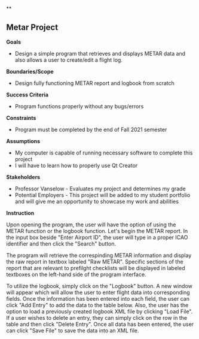 ﻿**

## Metar Project


**Goals**

 - Design a simple program that retrieves and displays METAR data and also allows a user to create/edit a flight log.

**Boundaries/Scope**

 - Design fully functioning METAR report and logbook from scratch 

**Success Criteria**

 - Program functions properly without any bugs/errors
 
**Constraints**

 - Program must be completed by the end of Fall 2021 semester

**Assumptions**

 - My computer is capable of running necessary software to complete this project
 - I will have to learn how to properly use Qt Creator

**Stakeholders**

 - Professor Vanselow - Evaluates my project and determines my grade
 - Potential Employers - This project will be added to my student portfolio and will give me an opportunity to showcase my work and abilities

**Instruction**

Upon opening the program, the user will have the option of using the METAR function or the logbook function. Let's begin the METAR report. In the input box beside "Enter Airport ID", the user will type in a proper ICAO identifier and then click the "Search" button.

The program will retrieve the correspinding METAR information and display the raw report in textbox labeled "Raw METAR". Specific sections of the report that are relevant to prefilght checklists will be displayed in labeled textboxes on the left-hand side of the program interface.

To utilize the logbook, simply click on the "Logbook" button. A new window will appear which will allow the user to enter flight data into corresponding fields. Once the information has been entered into each field, the user can click "Add Entry" to add the data to the table below. Also, the user has the option to load a previously created logbook XML file by clicking "Load File". If a user wishes to delete an entry, they can simply click on the row in the table and then click "Delete Entry". Once all data has been entered, the user can click "Save File" to save the data into an XML file.  
